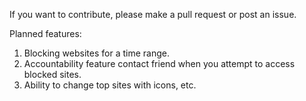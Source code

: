 If you want to contribute, please make a pull request or post an issue.

Planned features:
1. Blocking websites for a time range.
2. Accountability feature contact friend when you attempt to access blocked sites.
3. Ability to change top sites with icons, etc.



